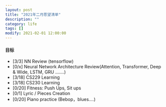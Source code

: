 ```yaml
---
layout: post
title: "2021年二月愿望清单"
description: ""
category: life
tags: []
modify: 2021-02-01 12:00:00
---
```



#### 目标

+ [3/3] NN Review (tensorflow)
+ [0/x] Neural Network Architecture Review(Attention, Transformer, Deep & Wide, LSTM, GRU .......)
+ [3/18] CS229 Learning
+ [3/18] CS230 Learning
+ [0/20] Fitness: Push Ups, Sit ups
+ [0/1] Lyric / Pieces Creation
+ [0/20] Piano practice (Bebop，blues....)
